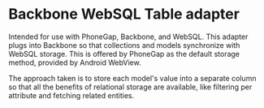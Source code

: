 <html>
<body>
<h1>Backbone WebSQL Table adapter</h1>

Intended for use with PhoneGap, Backbone, and WebSQL.
This adapter plugs into Backbone so that collections and models synchronize with WebSQL storage. This is offered by PhoneGap as the default storage method, provided by Android WebView.

The approach taken is to store each model's value into a separate column so that all the benefits of relational storage are available, like filtering per attribute and fetching related entities.
</body>
</html>